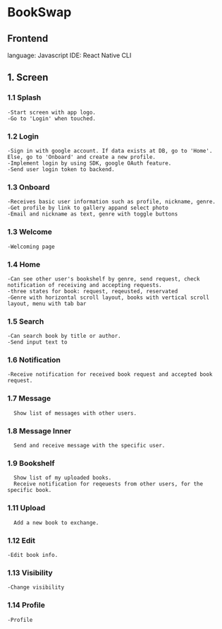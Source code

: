# BookSwap
## Frontend
language: Javascript
IDE: React Native CLI

## 1. Screen
### 1.1 Splash
```
-Start screen with app logo. 
-Go to 'Login' when touched.
```
### 1.2 Login
```
-Sign in with google account. If data exists at DB, go to 'Home'. Else, go to 'Onboard' and create a new profile.
-Implement login by using SDK, google OAuth feature.
-Send user login token to backend.
```
### 1.3 Onboard
```
-Receives basic user information such as profile, nickname, genre.
-Get profile by link to gallery appand select photo
-Email and nickname as text, genre with toggle buttons
```
### 1.3 Welcome
```
-Welcoming page
```
### 1.4 Home
```
-Can see other user's bookshelf by genre, send request, check notification of receiving and accepting requests.
-three states for book: request, reqeusted, reservated
-Genre with horizontal scroll layout, books with vertical scroll layout, menu with tab bar
```
### 1.5 Search
```
-Can search book by title or author.
-Send input text to 
```
### 1.6 Notification
```
-Receive notification for received book request and accepted book request.
```
### 1.7 Message
```
  Show list of messages with other users. 
```
### 1.8 Message Inner
```
  Send and receive message with the specific user.
```
### 1.9 Bookshelf
```
  Show list of my uploaded books. 
  Receive notification for reqeuests from other users, for the specific book.
```
### 1.11 Upload
```
  Add a new book to exchange.
```
### 1.12 Edit
```
-Edit book info.
```
### 1.13 Visibility
```
-Change visibility
```
### 1.14 Profile
```
-Profile
```



